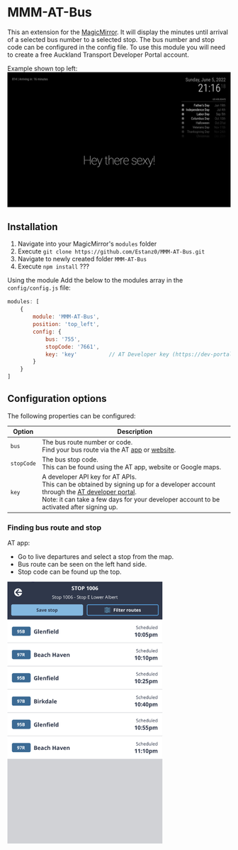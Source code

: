 # MMM-AT-Bus
This an extension for the [MagicMirror](https://github.com/MichMich/MagicMirror). It will display the minutes until arrival of a selected bus number to a selected stop. The bus number and stop code can be configured in the config file. To use this module you will need to create a free Auckland Transport Developer Portal account.

Example shown top left:
![MMM-AT-Bus Module Example](https://github.com/Estanz0/MMM-AT-Bus/blob/master/demo_image_full.png?raw=true)

## Installation
1. Navigate into your MagicMirror's `modules` folder 
2. Execute `git clone https://github.com/Estanz0/MMM-AT-Bus.git`
3. Navigate to newly created folder `MMM-AT-Bus`
4. Execute `npm install` ???

Using the module
Add the below to the modules array in the `config/config.js` file:
````javascript
modules: [
    {
        module: 'MMM-AT-Bus',
        position: 'top_left',	
        config: {
            bus: '755', 
            stopCode: '7661', 
            key: 'key'          // AT Developer key (https://dev-portal.at.govt.nz/)
        }
    }
]
````
## Configuration options

The following properties can be configured:


<table width="100%">
	<!-- why, markdown... -->
	<thead>
		<tr>
			<th>Option</th>
			<th width="100%">Description</th>
		</tr>
	<thead>
	<tbody>
		<tr>
			<td><code>bus</code></td>
            <td>The bus route number or code. 
                </br>
                Find your bus route via the AT <a href="https://at.govt.nz/bus-train-ferry/more-services/at-mobile-app/">app</a> or <a href="https://at.govt.nz/bus-train-ferry/timetables/#bus">website</a>.
			</td>
		</tr>
		<tr>
			<td><code>stopCode</code></td>
			<td>The bus stop code. 
                </br>
                This can be found using the AT app, website or Google maps.
            </td>
		</tr>
        <tr>
			<td><code>key</code></td>
			<td>A developer API key for AT APIs. 
                </br>
                This can be obtained by signing up for a developer account through the <a href="https://dev-portal.at.govt.nz/">AT developer portal</a>.
                </br>
                Note: it can take a few days for your developer account to be activated after signing up.
            </td>
		</tr>
	</tbody>
</table>

### Finding bus route and stop
AT app:
- Go to live departures and select a stop from the map.
- Bus route can be seen on the left hand side.
- Stop code can be found up the top.

<img src="https://github.com/Estanz0/MMM-AT-Bus/blob/master/AT_app.jpg" width="350" alt="AT App">
